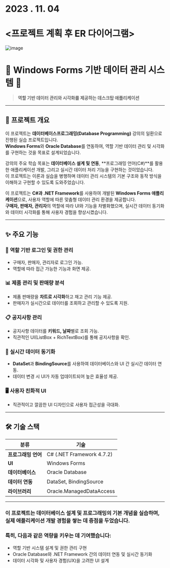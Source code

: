 # 2023 . 11. 04 
# <프로젝트 계획 후 ER 다이어그램>
![image](https://github.com/user-attachments/assets/9c1516c7-6b2b-4585-a03b-c89fe7788fce)

# 🌟 Windows Forms 기반 데이터 관리 시스템 🌟

> **역할 기반 데이터 관리와 시각화를 제공하는 데스크탑 애플리케이션**

---

## 📌 프로젝트 개요

이 프로젝트는 **데이터베이스프로그래밍(Database Programming)** 강의의 일환으로 진행된 실습 프로젝트입니다.  
**Windows Forms**와 **Oracle Database**를 연동하여, 역할 기반 데이터 관리 및 시각화를 구현하는 것을 목표로 설계되었습니다.

강의의 주요 학습 목표는 **데이터베이스 설계 및 연동**, **프로그래밍 언어(C#)**를 활용한 애플리케이션 개발, 그리고 실시간 데이터 처리 기능을 구현하는 것이었습니다.  
이 프로젝트는 이론과 실습을 병행하며 데이터 관리 시스템의 기본 구조와 동작 방식을 이해하고 구현할 수 있도록 도와주었습니다.

이 프로젝트는 **C#과 .NET Framework**를 사용하여 개발된 **Windows Forms 애플리케이션**으로, 사용자 역할에 따른 맞춤형 데이터 관리 환경을 제공합니다.  
**구매자, 판매자, 관리자**의 역할에 따라 UI와 기능을 차별화했으며, 실시간 데이터 동기화와 데이터 시각화를 통해 사용자 경험을 향상시켰습니다.

---

## ✨ 주요 기능
### 🎯 **역할 기반 로그인 및 권한 관리**
- 구매자, 판매자, 관리자로 로그인 가능.
- 역할에 따라 접근 가능한 기능과 화면 제공.

### 📊 **제품 관리 및 판매량 분석**
- 제품 판매량을 **차트로 시각화**하고 재고 관리 기능 제공.
- 판매자가 실시간으로 데이터를 조회하고 관리할 수 있도록 지원.

### 📋 **공지사항 관리**
- 공지사항 데이터를 **키워드, 날짜**별로 조회 가능.
- 직관적인 UI(ListBox + RichTextBox)를 통해 공지사항을 확인.

### 🔄 **실시간 데이터 동기화**
- **DataSet**과 **BindingSource**를 사용하여 데이터베이스와 UI 간 실시간 데이터 연동.
- 데이터 변경 시 UI가 자동 업데이트되어 높은 효율성 제공.

### 🖥 **사용자 친화적 UI**
- 직관적이고 깔끔한 UI 디자인으로 사용자 접근성을 극대화.

---

## 🛠 기술 스택
| **분류**         | **기술**                       |
|-------------------|--------------------------------|
| **프로그래밍 언어** | C# (.NET Framework 4.7.2)       |
| **UI**           | Windows Forms                 |
| **데이터베이스**   | Oracle Database               |
| **데이터 연동**    | DataSet, BindingSource        |
| **라이브러리**     | Oracle.ManagedDataAccess      |

---


### 이 프로젝트는 데이터베이스 설계 및 프로그래밍의 기본 개념을 실습하며, 실제 애플리케이션 개발 경험을 쌓는 데 중점을 두었습니다.
### 특히, 다음과 같은 역량을 키우는 데 기여했습니다:

 - 역할 기반 시스템 설계 및 권한 관리 구현
 - Oracle Database와 .NET Framework 간의 데이터 연동 및 실시간 동기화
 - 데이터 시각화 및 사용자 경험(UX)을 고려한 UI 설계
